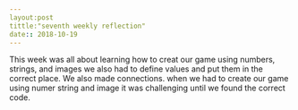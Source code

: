 ```yaml
---
layout:post
tittle:"seventh weekly reflection"
date:: 2018-10-19
---
```


This week was all about learning how to creat our game using numbers, strings, and images we also had to define values and put them in the correct place. We also made connections. when we had to create our game using numer string and image it was challenging until we found the correct code. 

